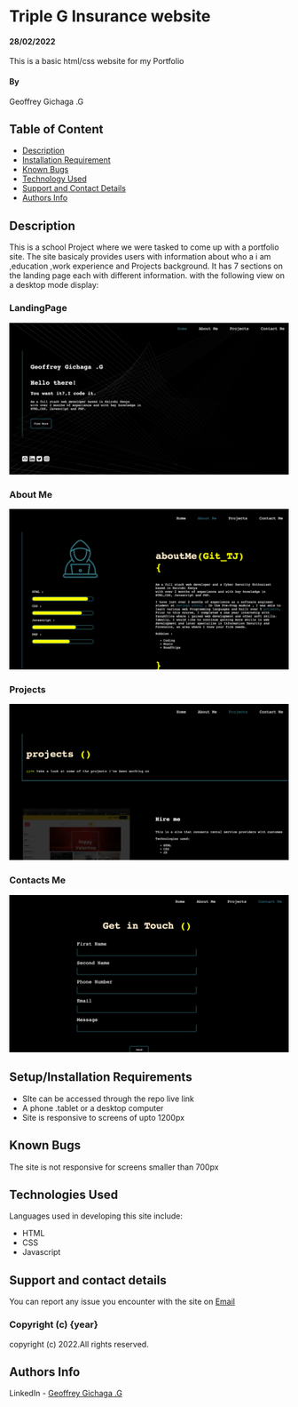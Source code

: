 # Triple G Insurance website
#### 28/02/2022
This is a basic html/css website for my Portfolio
#### By 
Geoffrey Gichaga .G

## Table of Content

+ [Description](#description)
+ [Installation Requirement](#Installation)
+ [Known Bugs](#Known-Bugs)
+ [Technology Used](#technology-used)
+ [Support and Contact Details](#Support-and-contact-details)
+ [Authors Info](#author-Info)

## Description
This is a school Project where we were tasked to come up with a portfolio site.
The site basicaly  provides users with information about who a i am ,education ,work experience and Projects background.
It has 7 sections on the landing page each with different information.
with the following view on a desktop mode display:
### LandingPage
![part1](./images/sc4.png)
### About Me 
![part1](./images/sc2.png)

### Projects
![part1](./images/sc3.png)

### Contacts Me
![part1](./images/sc1.png)







 

## Setup/Installation Requirements
* SIte can be accessed through the repo live link
* A phone .tablet or a desktop computer
* Site is responsive to screens of upto 1200px


## Known Bugs
The site is not responsive for screens smaller than 700px

## Technologies Used
Languages used in developing this site include:
* HTML 
* CSS
* Javascript
## Support and contact details
You can report any issue you encounter with the site on [Email](geoffrey.githinji@student.moringaschool.com)


### Copyright (c) {year}
copyright (c) 2022.All rights reserved.


## Authors Info
LinkedIn - [Geoffrey Gichaga .G](https://www.linkedin.com/in/geoffrey-gichaga-234318ba/)

